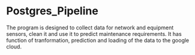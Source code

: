# Postgres_Pipeline
The program is designed to collect data for network and equipment sensors, clean it and use it to predict maintenance requirements.
It has function of tranformation, prediction and loading of the data to the google cloud.
